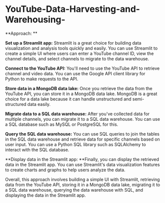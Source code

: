 # YouTube-Data-Harvesting-and-Warehousing-

**Approach: **

**Set up a Streamlit app:** Streamlit is a great choice for building data visualization and analysis tools quickly and easily. You can use Streamlit to create a simple UI where users can enter a YouTube channel ID, view the channel details, and select channels to migrate to the data warehouse.

**Connect to the YouTube API:** You'll need to use the YouTube API to retrieve channel and video data. You can use the Google API client library for Python to make requests to the API.

**Store data in a MongoDB data lake:** Once you retrieve the data from the YouTube API, you can store it in a MongoDB data lake. MongoDB is a great choice for a data lake because it can handle unstructured and semi-structured data easily.

**Migrate data to a SQL data warehouse:** After you've collected data for multiple channels, you can migrate it to a SQL data warehouse. You can use a SQL database such as MySQL or PostgreSQL for this.

**Query the SQL data warehouse:** You can use SQL queries to join the tables in the SQL data warehouse and retrieve data for specific channels based on user input. You can use a Python SQL library such as SQLAlchemy to interact with the SQL database.

**Display data in the Streamlit app: **Finally, you can display the retrieved data in the Streamlit app. You can use Streamlit's data visualization features to create charts and graphs to help users analyze the data.


Overall, this approach involves building a simple UI with Streamlit, retrieving data from the YouTube API, storing it in a MongoDB data lake, migrating it to a SQL data warehouse, querying the data warehouse with SQL, and displaying the data in the Streamlit app.
